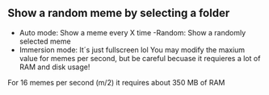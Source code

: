 ## Show a random meme by selecting a folder 
- Auto mode: Show a meme every X time -Random: Show a randomly selected meme 
- Immersion mode: It´s just fullscreen lol You may modify the maxium value for memes per second, but be careful becuase it requieres a lot of RAM and disk usage!

For 16 memes per second (m/2) it requires about 350 MB of RAM
